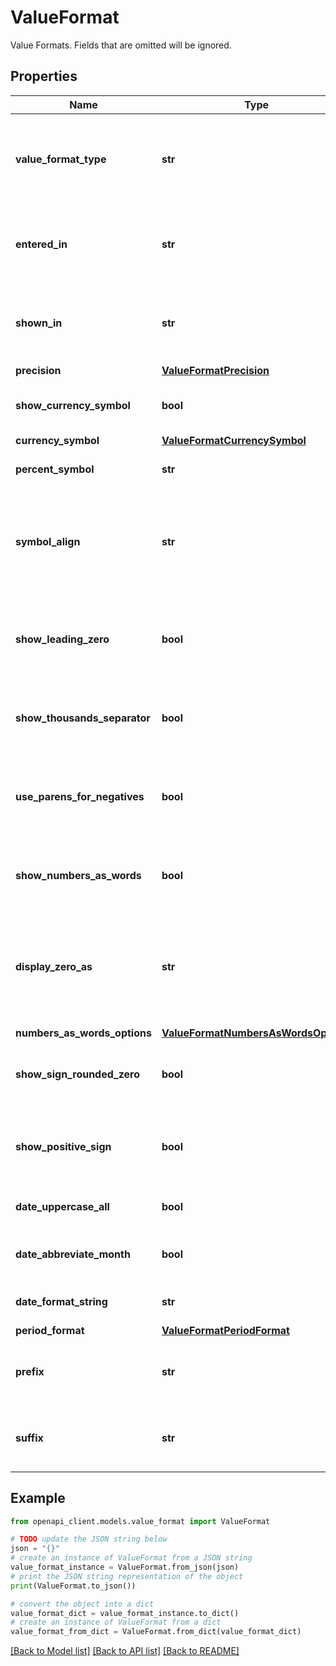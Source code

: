 # ValueFormat

Value Formats. Fields that are omitted will be ignored.

## Properties

Name | Type | Description | Notes
------------ | ------------- | ------------- | -------------
**value_format_type** | **str** | The value format type of the content. Setting this property will clear any other ValueFormat properties that are not valid for the new value format type. | [optional] 
**entered_in** | **str** | The scale cell values are entered in. Valid for AUTOMATIC, ACCOUNTING, CURRENCY, and NUMBER. | [optional] 
**shown_in** | **str** | The scale cell values are displayed in. Valid for AUTOMATIC, ACCOUNTING, CURRENCY, and NUMBER. | [optional] 
**precision** | [**ValueFormatPrecision**](ValueFormatPrecision.md) |  | [optional] 
**show_currency_symbol** | **bool** | Render numbers with a currency symbol. Valid for ACCOUNTING and CURRENCY. | [optional] 
**currency_symbol** | [**ValueFormatCurrencySymbol**](ValueFormatCurrencySymbol.md) |  | [optional] 
**percent_symbol** | **str** | Render numbers with a percent symbol. Valid for PERCENT. | [optional] 
**symbol_align** | **str** | Where to render the symbol relative to the value. All values valid for ACCOUNTING and CURRENCY. Left values valid for NUMBER. Right values valid for PERCENT. | [optional] 
**show_leading_zero** | **bool** | Include a leading zero for decimal numbers with no whole number part. Valid for ACCOUNTING, CURRENCY, NUMBER, and PERCENT. | [optional] 
**show_thousands_separator** | **bool** | Render the thousands separator. Valid for ACCOUNTING, CURRENCY, NUMBER, and PERCENT. | [optional] 
**use_parens_for_negatives** | **bool** | Render parentheses around the number instead of a negative symbol. Valid for ACCOUNTING, CURRENCY, NUMBER, and PERCENT. | [optional] 
**show_numbers_as_words** | **bool** | Render the number as words instead of digits. Valid for ACCOUNTING, CURRENCY, NUMBER, and PERCENT. | [optional] 
**display_zero_as** | **str** | The symbol to use for zero. Valid for ACCOUNTING, CURRENCY, NUMBER, and PERCENT. This field controls the symbol to use for zero when not using showNumbersAsWords.  | [optional] 
**numbers_as_words_options** | [**ValueFormatNumbersAsWordsOptions**](ValueFormatNumbersAsWordsOptions.md) |  | [optional] 
**show_sign_rounded_zero** | **bool** | Render the sign on values rounded to zero. Valid for ACCOUNTING, CURRENCY, NUMBER, and PERCENT. | [optional] 
**show_positive_sign** | **bool** | Render the positive sign on numbers greater than zero. Valid for ACCOUNTING, CURRENCY, NUMBER, and PERCENT. | [optional] 
**date_uppercase_all** | **bool** | Uppercase all characters in the date string. Valid for DATE. | [optional] 
**date_abbreviate_month** | **bool** | Use month abbreviations instead of full month names. Valid for DATE. | [optional] 
**date_format_string** | **str** | Format to use when rendering the date. Valid for DATE. | [optional] 
**period_format** | [**ValueFormatPeriodFormat**](ValueFormatPeriodFormat.md) |  | [optional] 
**prefix** | **str** | Custom prefix value to render in the cell. Valid for ACCOUNTING, CURRENCY, NUMBER, PERCENT, and DATE. | [optional] 
**suffix** | **str** | Custom suffix value to render in the cell. Valid for ACCOUNTING, CURRENCY, NUMBER, PERCENT, and DATE. | [optional] 

## Example

```python
from openapi_client.models.value_format import ValueFormat

# TODO update the JSON string below
json = "{}"
# create an instance of ValueFormat from a JSON string
value_format_instance = ValueFormat.from_json(json)
# print the JSON string representation of the object
print(ValueFormat.to_json())

# convert the object into a dict
value_format_dict = value_format_instance.to_dict()
# create an instance of ValueFormat from a dict
value_format_from_dict = ValueFormat.from_dict(value_format_dict)
```
[[Back to Model list]](../README.md#documentation-for-models) [[Back to API list]](../README.md#documentation-for-api-endpoints) [[Back to README]](../README.md)


